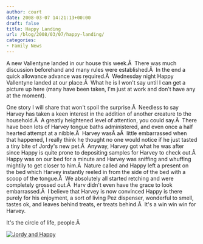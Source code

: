 ```yaml
---
author: court
date: 2008-03-07 14:21:13+00:00
draft: false
title: Happy Landing
url: /blog/2008/03/07/happy-landing/
categories:
- Family News
---
```


A new Vallentyne landed in our house this week.Â  There was much discussion beforehand and many rules were established.Â  In the end a quick allowance advance was required.Â  Wednesday night Happy Vallentyne landed at our place.Â  What he is I won't say until I can get a picture up here (many have been taken, I'm just at work and don't have any at the moment).

One story I will share that won't spoil the surprise.Â  Needless to say Harvey has taken a keen interest in the addition of another creature to the household.Â  A greatly heightened level of attention, you could say.Â  There have been lots of Harvey tongue baths administered, and even once a half hearted attempt at a nibble.Â  Harvey wasÂ aÂ  little embarrassed when that happened, I really think he thought no one would notice if he just tasted a tiny bite of Jordy's new pet.Â  Anyway, Harvey got what he was after since Happy is quite prone to depositing samples for Harvey to check out.Â  Happy was on our bed for a minute and Harvey was sniffing and whuffing mightily to get closer to him.Â  Nature called and Happy left a present on the bed which Harvey instantly reeled in from the side of the bed with a scoop of the tongue.Â  We absolutely all started retching and were completely grossed out.Â  Harv didn't even have the grace to look embarrassed.Â  I believe that Harvey is now convinced Happy is there purely for his enjoyment, a sort of living Pez dispenser, wonderful to smell, tastes ok, and leaves behind treats, er treats behind.Â  It's a win win win for Harvey.

It's the circle of life, people.Â 

[![Jordy and Happy](http://www.vallentyne.com/blog/wp-content/uploads/2008/03/jordy-and-happy.jpg)
](http://www.vallentyne.com/blog/wp-content/uploads/2008/03/jordy-and-happy.jpg)
